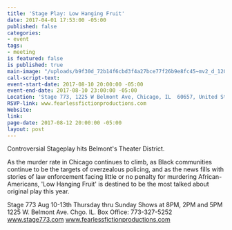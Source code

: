 ```yaml
---
title: 'Stage Play: Low Hanging Fruit'
date: 2017-04-01 17:53:00 -05:00
published: false
categories:
- event
tags:
- meeting
is featured: false
is published: true
main-image: "/uploads/b9f30d_72b14f6cbd3f4a27bce77f26b9e8fc45~mv2_d_1200_1800_s_2.png"
call-script-text: 
event-start-date: 2017-08-10 20:00:00 -05:00
event-end-date: 2017-08-10 23:00:00 -05:00
Location: 'Stage 773, 1225 W Belmont Ave, Chicago, IL  60657, United States '
RSVP-link: www.fearlessfictionproductions.com
Website: 
link: 
page-date: 2017-08-12 20:00:00 -05:00
layout: post
---
```


Controversial Stageplay hits Belmont's Theater District. 

As the murder rate in Chicago continues to climb, as Black communities continue to be the targets of overzealous policing, and as the news fills with stories of law enforcement facing little or no penalty for murdering African-Americans, 'Low Hanging Fruit' is destined to be the most talked about original play this year. 

Stage 773
Aug 10-13th Thursday thru Sunday
Shows at 8PM, 2PM and 5PM
1225 W. Belmont Ave. Chgo. IL.
Box Office: 773-327-5252
www.stage773.com
www.fearlessfictionproductions.com

